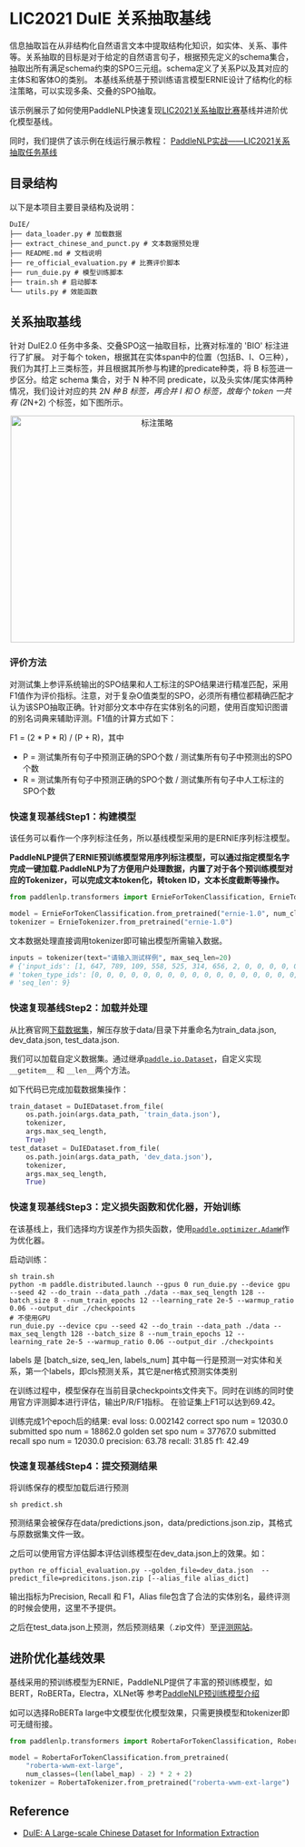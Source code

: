 # LIC2021 DuIE 关系抽取基线

信息抽取旨在从非结构化自然语言文本中提取结构化知识，如实体、关系、事件等。关系抽取的目标是对于给定的自然语言句子，根据预先定义的schema集合，抽取出所有满足schema约束的SPO三元组。schema定义了关系P以及其对应的主体S和客体O的类别。
本基线系统基于预训练语言模型ERNIE设计了结构化的标注策略，可以实现多条、交叠的SPO抽取。

该示例展示了如何使用PaddleNLP快速复现[LIC2021关系抽取比赛](http://lic2021.ccf.org.cn/)基线并进阶优化模型基线。

同时，我们提供了该示例在线运行展示教程：
[PaddleNLP实战——LIC2021关系抽取任务基线](https://aistudio.baidu.com/aistudio/projectdetail/1639963)


## 目录结构

以下是本项目主要目录结构及说明：

```text
DuIE/
├── data_loader.py # 加载数据
├── extract_chinese_and_punct.py # 文本数据预处理
├── README.md # 文档说明
├── re_official_evaluation.py # 比赛评价脚本
├── run_duie.py # 模型训练脚本
├── train.sh # 启动脚本
└── utils.py # 效能函数
```

## 关系抽取基线

针对 DuIE2.0 任务中多条、交叠SPO这一抽取目标，比赛对标准的 'BIO' 标注进行了扩展。
对于每个 token，根据其在实体span中的位置（包括B、I、O三种），我们为其打上三类标签，并且根据其所参与构建的predicate种类，将 B 标签进一步区分。给定 schema 集合，对于 N 种不同 predicate，以及头实体/尾实体两种情况，我们设计对应的共 2*N 种 B 标签，再合并 I 和 O 标签，故每个 token 一共有 (2*N+2) 个标签，如下图所示。

<div align="center">
<img src="images/tagging_strategy.png" width="500" height="400" alt="标注策略" align=center />
</div>

### 评价方法

对测试集上参评系统输出的SPO结果和人工标注的SPO结果进行精准匹配，采用F1值作为评价指标。注意，对于复杂O值类型的SPO，必须所有槽位都精确匹配才认为该SPO抽取正确。针对部分文本中存在实体别名的问题，使用百度知识图谱的别名词典来辅助评测。F1值的计算方式如下：

F1 = (2 * P * R) / (P + R)，其中

- P = 测试集所有句子中预测正确的SPO个数 / 测试集所有句子中预测出的SPO个数
- R = 测试集所有句子中预测正确的SPO个数 / 测试集所有句子中人工标注的SPO个数

### 快速复现基线Step1：构建模型

该任务可以看作一个序列标注任务，所以基线模型采用的是ERNIE序列标注模型。

**PaddleNLP提供了ERNIE预训练模型常用序列标注模型，可以通过指定模型名字完成一键加载.PaddleNLP为了方便用户处理数据，内置了对于各个预训练模型对应的Tokenizer，可以完成文本token化，转token ID，文本长度截断等操作。**

```python
from paddlenlp.transformers import ErnieForTokenClassification, ErnieTokenizer

model = ErnieForTokenClassification.from_pretrained("ernie-1.0", num_classes=(len(label_map) - 2) * 2 + 2)
tokenizer = ErnieTokenizer.from_pretrained("ernie-1.0")
```

文本数据处理直接调用tokenizer即可输出模型所需输入数据。

```python
inputs = tokenizer(text="请输入测试样例", max_seq_len=20)
# {'input_ids': [1, 647, 789, 109, 558, 525, 314, 656, 2, 0, 0, 0, 0, 0, 0, 0, 0, 0, 0, 0],
# 'token_type_ids': [0, 0, 0, 0, 0, 0, 0, 0, 0, 0, 0, 0, 0, 0, 0, 0, 0, 0, 0, 0],
# 'seq_len': 9}
```

### 快速复现基线Step2：加载并处理



从比赛官网[下载数据集](https://aistudio.baidu.com/aistudio/competition/detail/65)，解压存放于data/目录下并重命名为train_data.json, dev_data.json, test_data.json.

我们可以加载自定义数据集。通过继承[`paddle.io.Dataset`](https://www.paddlepaddle.org.cn/documentation/docs/zh/api/paddle/io/Dataset_cn.html#dataset)，自定义实现`__getitem__` 和 `__len__`两个方法。


如下代码已完成加载数据集操作：

```python
train_dataset = DuIEDataset.from_file(
    os.path.join(args.data_path, 'train_data.json'),
    tokenizer,
    args.max_seq_length,
    True)
test_dataset = DuIEDataset.from_file(
    os.path.join(args.data_path, 'dev_data.json'),
    tokenizer,
    args.max_seq_length,
    True)
```

### 快速复现基线Step3：定义损失函数和优化器，开始训练

在该基线上，我们选择均方误差作为损失函数，使用[`paddle.optimizer.AdamW`](https://www.paddlepaddle.org.cn/documentation/docs/zh/api/paddle/optimizer/adamw/AdamW_cn.html#adamw)作为优化器。


启动训练：
```shell
sh train.sh
python -m paddle.distributed.launch --gpus 0 run_duie.py --device gpu --seed 42 --do_train --data_path ./data --max_seq_length 128 --batch_size 8 --num_train_epochs 12 --learning_rate 2e-5 --warmup_ratio 0.06 --output_dir ./checkpoints
# 不使用GPU
run_duie.py --device cpu --seed 42 --do_train --data_path ./data --max_seq_length 128 --batch_size 8 --num_train_epochs 12 --learning_rate 2e-5 --warmup_ratio 0.06 --output_dir ./checkpoints

```
labels 是 [batch_size, seq_len, labels_num]  其中每一行是预测一对实体和关系，第一个labels，即cls预测关系，其它是ner格式预测实体类别


在训练过程中，模型保存在当前目录checkpoints文件夹下。同时在训练的同时使用官方评测脚本进行评估，输出P/R/F1指标。
在验证集上F1可以达到69.42。

训练完成1个epoch后的结果:
eval loss: 0.002142
correct spo num = 12030.0
submitted spo num = 18862.0
golden set spo num = 37767.0
submitted recall spo num = 12030.0
precision: 63.78	 recall: 31.85	 f1: 42.49	


### 快速复现基线Step4：提交预测结果

将训练保存的模型加载后进行预测

```shell
sh predict.sh
```

预测结果会被保存在data/predictions.json，data/predictions.json.zip，其格式与原数据集文件一致。

之后可以使用官方评估脚本评估训练模型在dev_data.json上的效果。如：

```shell
python re_official_evaluation.py --golden_file=dev_data.json  --predict_file=predicitons.json.zip [--alias_file alias_dict]
```
输出指标为Precision, Recall 和 F1，Alias file包含了合法的实体别名，最终评测的时候会使用，这里不予提供。

之后在test_data.json上预测，然后预测结果（.zip文件）至[评测网站](http://aistudio-bce.bcc-bdbl.baidu.com/aistudio/competition/detail/141)。


## 进阶优化基线效果

基线采用的预训练模型为ERNIE，PaddleNLP提供了丰富的预训练模型，如BERT，RoBERTa，Electra，XLNet等
参考[PaddleNLP预训练模型介绍](../../../docs/model_zoo/transformers.rst)

如可以选择RoBERTa large中文模型优化模型效果，只需更换模型和tokenizer即可无缝衔接。

```python
from paddlenlp.transformers import RobertaForTokenClassification, RobertaTokenizer

model = RobertaForTokenClassification.from_pretrained(
    "roberta-wwm-ext-large",
    num_classes=(len(label_map) - 2) * 2 + 2)
tokenizer = RobertaTokenizer.from_pretrained("roberta-wwm-ext-large")
```
## Reference

- [DuIE: A Large-scale Chinese Dataset for Information Extraction](http://tcci.ccf.org.cn/conference/2019/papers/EV10.pdf)
